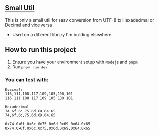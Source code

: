 ## [Small Util](https://tolumide-ng.github.io/apputils/)
This is only a small util for easy conversion from UTF-8 to Hexadecimal or Decimal and vice versa
- Used on a different library I'm building elsewhere



## How to run this project
1. Ensure you have your environment setup with `Nodejs` and `pnpm`
2. Run `pnpm run dev`


### You can test with:
```
Decimal:
116,111,108,117,109,105,100,101
116 111 108 117 109 105 100 101

Hexadecimal
74 6f 6c 75 6d 69 64 65
74,6f,6c,75,6d,69,64,65

0x74 0x6f 0x6c 0x75 0x6d 0x69 0x64 0x65
0x74,0x6f,0x6c,0x75,0x6d,0x69,0x64,0x65
```